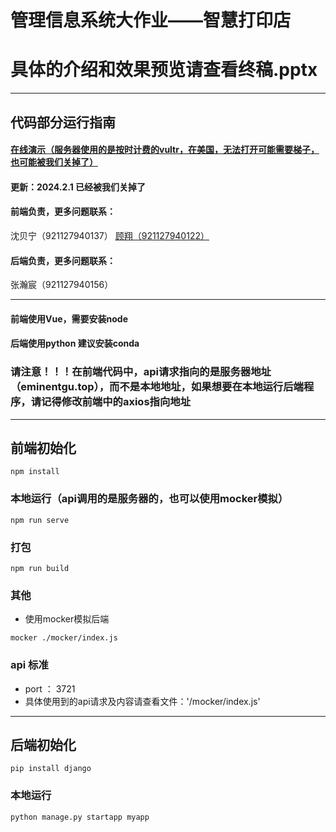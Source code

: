 # 管理信息系统大作业——智慧打印店 

# 具体的介绍和效果预览请查看终稿.pptx


----
## 代码部分运行指南


#### [在线演示（服务器使用的是按时计费的vultr，在美国，无法打开可能需要梯子，也可能被我们关掉了）](https://eminentgu.top/)

#### 更新：2024.2.1 已经被我们关掉了

#### 前端负责，更多问题联系：
沈贝宁（921127940137） 
[顾翔（921127940122）](https://eminentgu.github.io/)


#### 后端负责，更多问题联系：
张瀚宸（921127940156）

---

#### 前端使用Vue，需要安装node
#### 后端使用python 建议安装conda
### 请注意！！！在前端代码中，api请求指向的是服务器地址（eminentgu.top），而不是本地地址，如果想要在本地运行后端程序，请记得修改前端中的axios指向地址
---
## 前端初始化
```
npm install
```

### 本地运行（api调用的是服务器的，也可以使用mocker模拟）
```
npm run serve
```

### 打包
```
npm run build
```
### 其他
* 使用mocker模拟后端
```
mocker ./mocker/index.js
```
### api 标准
* port ： 3721
* 具体使用到的api请求及内容请查看文件：'/mocker/index.js'

---
## 后端初始化
```
pip install django
```
### 本地运行
```
python manage.py startapp myapp
```

